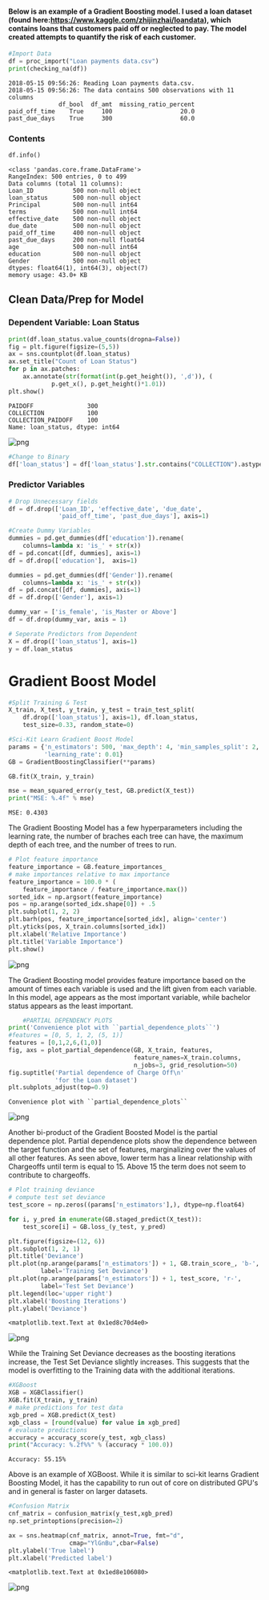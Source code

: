 
#### Below is an example of a Gradient Boosting model. I used a loan dataset (found here:https://www.kaggle.com/zhijinzhai/loandata), which contains loans that customers paid off or neglected to pay. The model created attempts to quantify the risk of each customer.


```python
#Import Data
df = proc_import("Loan payments data.csv")
print(checking_na(df))
```

    2018-05-15 09:56:26: Reading Loan payments data.csv.
    2018-05-15 09:56:26: The data contains 500 observations with 11 columns
                  df_bool  df_amt  missing_ratio_percent
    paid_off_time    True     100                   20.0
    past_due_days    True     300                   60.0
    

### Contents


```python
df.info()
```

    <class 'pandas.core.frame.DataFrame'>
    RangeIndex: 500 entries, 0 to 499
    Data columns (total 11 columns):
    Loan_ID           500 non-null object
    loan_status       500 non-null object
    Principal         500 non-null int64
    terms             500 non-null int64
    effective_date    500 non-null object
    due_date          500 non-null object
    paid_off_time     400 non-null object
    past_due_days     200 non-null float64
    age               500 non-null int64
    education         500 non-null object
    Gender            500 non-null object
    dtypes: float64(1), int64(3), object(7)
    memory usage: 43.0+ KB
    

## Clean Data/Prep for Model

### Dependent Variable: Loan Status


```python
print(df.loan_status.value_counts(dropna=False))
fig = plt.figure(figsize=(5,5))
ax = sns.countplot(df.loan_status)
ax.set_title("Count of Loan Status")
for p in ax.patches:
    ax.annotate(str(format(int(p.get_height()), ',d')), (
            p.get_x(), p.get_height()*1.01))
plt.show()
```

    PAIDOFF               300
    COLLECTION            100
    COLLECTION_PAIDOFF    100
    Name: loan_status, dtype: int64
    


![png](Gradient_boost_files/Gradient_boost_6_1.png)



```python
#Change to Binary
df['loan_status'] = df['loan_status'].str.contains("COLLECTION").astype(int)
```

### Predictor Variables


```python
# Drop Unnecessary fields
df = df.drop(['Loan_ID', 'effective_date', 'due_date', 
              'paid_off_time', 'past_due_days'], axis=1)
```


```python
#Create Dummy Variables
dummies = pd.get_dummies(df['education']).rename(
    columns=lambda x: 'is_' + str(x))
df = pd.concat([df, dummies], axis=1)
df = df.drop(['education'],  axis=1)

dummies = pd.get_dummies(df['Gender']).rename(
    columns=lambda x: 'is_' + str(x))
df = pd.concat([df, dummies], axis=1)
df = df.drop(['Gender'], axis=1)

dummy_var = ['is_female', 'is_Master or Above']
df = df.drop(dummy_var, axis = 1)
```


```python
# Seperate Predictors from Dependent
X = df.drop(['loan_status'], axis=1)
y = df.loan_status
```

# Gradient Boost  Model


```python
#Split Training & Test
X_train, X_test, y_train, y_test = train_test_split(
    df.drop(['loan_status'], axis=1), df.loan_status, 
    test_size=0.33, random_state=0)
```


```python
#Sci-Kit Learn Gradient Boost Model
params = {'n_estimators': 500, 'max_depth': 4, 'min_samples_split': 2,
          'learning_rate': 0.01}
GB = GradientBoostingClassifier(**params)

GB.fit(X_train, y_train)

mse = mean_squared_error(y_test, GB.predict(X_test))
print("MSE: %.4f" % mse)
```

    MSE: 0.4303
    

The Gradient Boosting Model has a few hyperparameters including the learning rate, the number of braches each tree can have, the maximum depth of each tree, and the number of trees to run.


```python
# Plot feature importance
feature_importance = GB.feature_importances_
# make importances relative to max importance
feature_importance = 100.0 * (
    feature_importance / feature_importance.max())
sorted_idx = np.argsort(feature_importance)
pos = np.arange(sorted_idx.shape[0]) + .5
plt.subplot(1, 2, 2)
plt.barh(pos, feature_importance[sorted_idx], align='center')
plt.yticks(pos, X_train.columns[sorted_idx])
plt.xlabel('Relative Importance')
plt.title('Variable Importance')
plt.show()
```


![png](Gradient_boost_files/Gradient_boost_16_0.png)


The Gradient Boosting model provides feature importance based on the amount of times each variable is used and the lift given from each variable. In this model, age appears as the most important variable, while bachelor status appears as the least important.


```python
    #PARTIAL DEPENDENCY PLOTS
print('Convenience plot with ``partial_dependence_plots``')
#features = [0, 5, 1, 2, (5, 1)]
features = [0,1,2,6,(1,0)]
fig, axs = plot_partial_dependence(GB, X_train, features,
                                   feature_names=X_train.columns,
                                   n_jobs=3, grid_resolution=50)
fig.suptitle('Partial dependence of Charge Off\n'
             'for the Loan dataset')
plt.subplots_adjust(top=0.9)
```

    Convenience plot with ``partial_dependence_plots``
    


![png](Gradient_boost_files/Gradient_boost_18_1.png)


Another bi-product of the Gradient Boosted Model is the partial dependence plot.
Partial dependence plots show the dependence between the target function and the set of features, marginalizing over the values of all other features. As seen above, lower term has a linear relationship with Chargeoffs until term is equal to 15. Above 15 the term does not seem to contribute to chargeoffs.


```python
# Plot training deviance
# compute test set deviance
test_score = np.zeros((params['n_estimators'],), dtype=np.float64)

for i, y_pred in enumerate(GB.staged_predict(X_test)):
    test_score[i] = GB.loss_(y_test, y_pred)

plt.figure(figsize=(12, 6))
plt.subplot(1, 2, 1)
plt.title('Deviance')
plt.plot(np.arange(params['n_estimators']) + 1, GB.train_score_, 'b-',
         label='Training Set Deviance')
plt.plot(np.arange(params['n_estimators']) + 1, test_score, 'r-',
         label='Test Set Deviance')
plt.legend(loc='upper right')
plt.xlabel('Boosting Iterations')
plt.ylabel('Deviance')
```




    <matplotlib.text.Text at 0x1ed8c70d4e0>




![png](Gradient_boost_files/Gradient_boost_20_1.png)


While the Training Set Deviance decreases as the boosting iterations increase, the Test Set Deviance slightly increases. This suggests that the model is overfitting to the Training data with the additional iterations.


```python
#XGBoost
XGB = XGBClassifier()
XGB.fit(X_train, y_train)
# make predictions for test data
xgb_pred = XGB.predict(X_test)
xgb_class = [round(value) for value in xgb_pred]
# evaluate predictions
accuracy = accuracy_score(y_test, xgb_class)
print("Accuracy: %.2f%%" % (accuracy * 100.0))
```

    Accuracy: 55.15%
    

Above is an example of XGBoost. While it is similar to sci-kit learns Gradient Boosting Model, it has the capability to run out of core on distributed GPU's and in general is faster on larger datasets.


```python
#Confusion Matrix
cnf_matrix = confusion_matrix(y_test,xgb_pred)
np.set_printoptions(precision=2)

ax = sns.heatmap(cnf_matrix, annot=True, fmt="d",
                 cmap="YlGnBu",cbar=False)
plt.ylabel('True label')
plt.xlabel('Predicted label')
```




    <matplotlib.text.Text at 0x1ed8e106080>




![png](Gradient_boost_files/Gradient_boost_24_1.png)



```python

```
